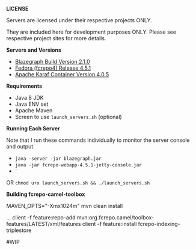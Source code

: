 **LICENSE**

Servers are licensed under their respective projects ONLY.

They are included here for development purposes ONLY. Please see respective project sites for more details.

**Servers and Versions**
* [Blazegraph Build Version 2.1.0](https://www.blazegraph.com/)
* [Fedora (fcrepo4) Release 4.5.1](https://github.com/fcrepo4/fcrepo4)
* [Apache Karaf Container Version 4.0.5](http://karaf.apache.org/)

**Requirements**
* Java 8 JDK
* Java ENV set
* Apache Maven
* Screen to use `launch_servers.sh` (optional)

**Running Each Server**

Note that I run these commands individually to monitor the server console and output.
* `java -server -jar blazegraph.jar`
* `java -jar fcrepo-webapp-4.5.1-jetty-console.jar`
* `


OR `chmod u+x launch_servers.sh && ./launch_servers.sh`

**Building fcrepo-camel-toolbox**

MAVEN_OPTS="-Xmx1024m" mvn clean install

...
client -f feature:repo-add mvn:org.fcrepo.camel/toolbox-features/LATEST/xml/features
client -f feature:install fcrepo-indexing-triplestore

#WIP